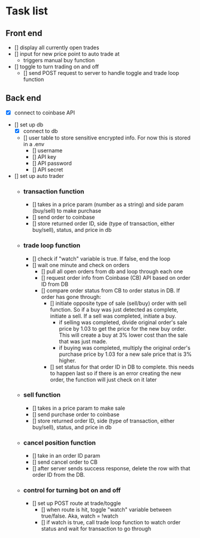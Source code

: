 # Task list

## Front end
- [] display all currently open trades
- [] input for new price point to auto trade at
    - triggers manual buy function
- [] toggle to turn trading on and off
    - [] send POST request to server to handle toggle and trade loop function


## Back end
- [x] connect to coinbase API
- [] set up db
    - [x] connect to db
    - [] user table to store sensitive encrypted info. For now this is stored in a .env
        - [] username
        - [] API key
        - [] API password
        - [] API secret
- [] set up auto trader
    - ### transaction function
        - [] takes in a price param (number as a string) and side param (buy/sell) to make purchase
        - [] send order to coinbase
        - [] store returned order ID, side (type of transaction, either buy/sell), status, and price in db
    - ### trade loop function
        - [] check if "watch" variable is true. If false, end the loop
        - [] wait one minute and check on orders
            - [] pull all open orders from db and loop through each one
            - [] request order info from Coinbase (CB) API based on order ID from DB
            - [] compare order status from CB to order status in DB. If order has gone through:
                - [] initiate opposite type of sale (sell/buy) order with sell function. So if a buy was just detected as complete, initiate a sell. If a sell was completed, initiate a buy.
                    - if selling was completed, divide original order's sale price by 1.03 to get the price for the new buy order. This will create a buy at 3% lower cost than the sale that was just made.
                    - if buying was completed, multiply the original order's purchase price by 1.03 for a new sale price that is 3% higher.
                - [] set status for that order ID in DB to complete. this needs to happen last so if there is an error creating the new order, the function will just check on it later

    - ### sell function
        - [] takes in a price param to make sale
        - [] send purchase order to coinbase
        - [] store returned order ID, side (type of transaction, either buy/sell), status, and price in db

    - ### cancel position function
        - [] take in an order ID param
        - [] send cancel order to CB
        - [] after server sends success response, delete the row with that order ID from the DB.

    - ### control for turning bot on and off
        - [] set up POST route at trade/toggle
            - [] when route is hit, toggle "watch" variable between true/false. Aka, watch = !watch
            - [] if watch is true, call trade loop function to watch order status and wait for transaction to go through